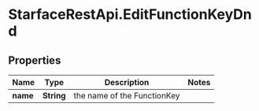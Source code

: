 # StarfaceRestApi.EditFunctionKeyDnd

## Properties
Name | Type | Description | Notes
------------ | ------------- | ------------- | -------------
**name** | **String** | the name of the FunctionKey | 


